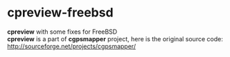 # cpreview-freebsd

<b>cpreview</b> with some fixes for FreeBSD <br>
<b>cpreview</b> is a part of <b>cgpsmapper</b> project, here is the original source code: http://sourceforge.net/projects/cgpsmapper/
